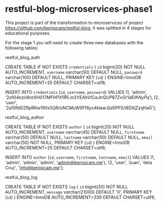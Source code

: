 # restful-blog-microservices-phase1

This project is part of the transformation to microservices of project https://github.com/benjsicam/restful-blog, it was splitted in 4 stages for educational purposes.

For the stage 1 you will need to create three new databases with the following tables:

restful_blog_auth

CREATE TABLE IF NOT EXISTS `credentials` (
  `id` bigint(20) NOT NULL AUTO_INCREMENT,
  `username` varchar(50) DEFAULT NULL,
  `password` varchar(100) DEFAULT NULL,
  PRIMARY KEY (`id`)
) ENGINE=InnoDB AUTO_INCREMENT=25 DEFAULT CHARSET=utf8;

INSERT INTO `credentials` (`id`, `username`, `password`) VALUES
	(1, 'admin', '$2a$10$4nz/lAntXH017MFHPX1R5.m3YEAhVICaJtrQUP87ZvGr1dEIKNyPq'),
	(2, 'user', '$2a$10$NtDZRpRKw190x5QR/oNCMuW5Ff6yx4klaw.Qd5PP2/i8DXjZzqHaG');


restful_blog_author

CREATE TABLE IF NOT EXISTS `author` (
  `id` bigint(20) NOT NULL AUTO_INCREMENT,
  `username` varchar(45) DEFAULT NULL,
  `firstname` varchar(50) DEFAULT NULL,
  `lastname` varchar(50) DEFAULT NULL,
  `email` varchar(50) NOT NULL,
  PRIMARY KEY (`id`)
) ENGINE=InnoDB AUTO_INCREMENT=25 DEFAULT CHARSET=utf8;

INSERT INTO `author` (`id`, `username`, `firstname`, `lastname`, `email`) VALUES
	(1, 'admin', 'admin', 'admin', 'admin@benjsicam.me'),
	(2, 'user', 'Juan', 'dela Cruz', 'info@benjsicam.me');

restful_blog_log

CREATE TABLE IF NOT EXISTS `log` (
  `id` bigint(20) NOT NULL AUTO_INCREMENT,
  `message` varchar(21000) DEFAULT '0',
  PRIMARY KEY (`id`)
) ENGINE=InnoDB AUTO_INCREMENT=339 DEFAULT CHARSET=utf8;
